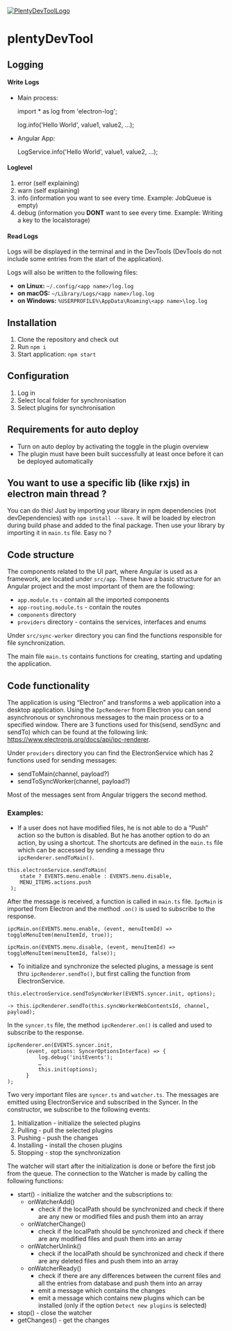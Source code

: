 [![PlentyDevToolLogo](https://cdnmp.plentymarkets.com/8501/meta/images/icon_plugin_xs.png)](https://angular.io/)

# plentyDevTool

## Logging

#### Write Logs

* Main process:
  
    import * as log from 'electron-log';
  
    log.info('Hello World', value1, value2, ...);

* Angular App:
  
    LogService.info('Hello World', value1, value2, ...);

#### Loglevel

1. error (self explaining)
2. warn (self explaining)
3. info (information you want to see every time. Example: JobQueue is empty)
4. debug (information you **DONT** want to see every time. Example: Writing a key to the localstorage)

#### Read Logs

Logs will be displayed in the terminal and in the DevTools (DevTools do not include some entries from the start of the application).

Logs will also be written to the following files:

* **on Linux:** `~/.config/<app name>/log.log`
* **on macOS:** `~/Library/Logs/<app name>/log.log`
* **on Windows:** `%USERPROFILE%\AppData\Roaming\<app name>\log.log`

## Installation

1. Clone the repository and check out
2. Run `npm i`
3. Start application: `npm start`

## Configuration

1. Log in
2. Select local folder for synchronisation
3. Select plugins for synchronisation

## Requirements for auto deploy

- Turn on auto deploy by activating the toggle in the plugin overview
- The plugin must have been built successfully at least once before it can be deployed automatically

## You want to use a specific lib (like rxjs) in electron main thread ?

You can do this! Just by importing your library in npm dependencies (not devDependencies) with `npm install --save`. It will be loaded by electron during build phase and added to the final package. Then use your library by importing it in `main.ts` file. Easy no ?

## Code structure

The components related to the UI part, where Angular is used as a framework, are located under `src/app`. These have a basic structure for an Angular project and the most important of them are the following:
* `app.module.ts` - contain all the imported components
* `app-routing.module.ts` - contain the routes
* `components` directory
* `providers` directory - contains the services, interfaces and enums

Under `src/sync-worker` directory you can find the functions responsible for file synchronization.

The main file `main.ts` contains functions for creating, starting and updating the application.

## Code functionality
The application is using “Electron” and transforms a web application into a desktop application. Using the `IpcRenderer` from Electron you can send asynchronous or synchronous messages to the main process or to a specified window. There are 3 functions used for this(send, sendSync and sendTo) which can be found at the following link: https://www.electronjs.org/docs/api/ipc-renderer.

Under `providers` directory you can find the ElectronService which has 2 functions used for sending messages:
* sendToMain(channel, payload?)
* sendToSyncWorker(channel, payload?)

Most of the messages sent from Angular triggers the second method.

### Examples:
* If a user does not have modified files, he is not able to do a “Push” action so the button is disabled. But he has another option to do an action, by using a shortcut. The shortcuts are defined in the `main.ts` file which can be accessed by sending a message thru `ipcRenderer.sendToMain()`.

```
this.electronService.sendToMain(
    state ? EVENTS.menu.enable : EVENTS.menu.disable,
    MENU_ITEMS.actions.push
 );
```

After the message is received, a function is called in `main.ts` file. `IpcMain` is imported from Electron and the method `.on()` is used to subscribe to the response.

`ipcMain.on(EVENTS.menu.enable, (event, menuItemId) => toggleMenuItem(menuItemId, true));`

`ipcMain.on(EVENTS.menu.disable, (event, menuItemId) => toggleMenuItem(menuItemId, false));`

* To initialize and synchronize the selected plugins, a message is sent thru `ipcRenderer.sendTo()`, but first calling the function from ElectronService.

```
this.electronService.sendToSyncWorker(EVENTS.syncer.init, options);

-> this.ipcRenderer.sendTo(this.syncWorkerWebContentsId, channel, payload);
```

In the `syncer.ts` file, the method `ipcRenderer.on()` is called and used to subscribe to the response.
```
ipcRenderer.on(EVENTS.syncer.init, 
      (event, options: SyncerOptionsInterface) => {
          log.debug('initEvents');
          …
          this.init(options);
      }
);
```

Two very important files are `syncer.ts` and  `watcher.ts`. The messages are emitted using ElectronService and subscribed in the Syncer. In the constructor, we subscribe to the following events:
1. Initialization - initialize the selected plugins
2. Pulling - pull the selected plugins
3. Pushing - push the changes
4. Installing - install the chosen plugins
5. Stopping - stop the synchronization

The watcher will start after the initialization is done or before the first job from the queue. The connection to the Watcher is made by calling the following functions:
* start() - initialize the watcher and the subscriptions to:
    * onWatcherAdd() 
        * check if the localPath should be synchronized and check if there are any new or modified files and push them into an array
    * onWatcherChange()
        * check if the localPath should be synchronized and check if there are any modified files and push them into an array
    * onWatcherUnlink()
        * check if the localPath should be synchronized and check if there are any deleted files and push them into an array
    * onWatcherReady()
        * check if there are any differences between the current files and all the entries from database and push them into an array
        * emit a message which contains the changes
        * emit a message which contains new plugins which can be installed (only if the option `Detect new plugins` is selected)
* stop() - close the watcher
* getChanges() - get the changes
